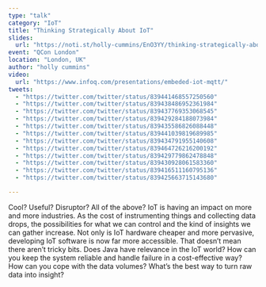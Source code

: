 ```yaml
---
type: "talk"
category: "IoT"
title: "Thinking Strategically About IoT"
slides:
  url: "https://noti.st/holly-cummins/EnO3YY/thinking-strategically-about-iot"
event: "QCon London"
location: "London, UK"
author: "holly cummins"
video:
  url: "https://www.infoq.com/presentations/embeded-iot-mqtt/"
tweets:
  - "https://twitter.com/twitter/status/839441468557250560"
  - "https://twitter.com/twitter/status/839438486952361984"
  - "https://twitter.com/twitter/status/839437769353068545"
  - "https://twitter.com/twitter/status/839429284188073984"
  - "https://twitter.com/twitter/status/839435586826088448"
  - "https://twitter.com/twitter/status/839441039819689985"
  - "https://twitter.com/twitter/status/839434791955140608"
  - "https://twitter.com/twitter/status/839464726216200192"
  - "https://twitter.com/twitter/status/839429779862478848"
  - "https://twitter.com/twitter/status/839430928061583360"
  - "https://twitter.com/twitter/status/839416511160795136"
  - "https://twitter.com/twitter/status/839425663715143680"

---
```

Cool? Useful? Disruptor? All of the above? IoT is having an impact on more and more industries. As the cost of instrumenting things and collecting data drops, the possibilities for what we can control and the kind of insights we can gather increase. Not only is IoT hardware cheaper and more pervasive, developing IoT software is now far more accessible. That doesn’t mean there aren’t tricky bits. Does Java have relevance in the IoT world? How can you keep the system reliable and handle failure in a cost-effective way? How can you cope with the data volumes? What’s the best way to turn raw data into insight?